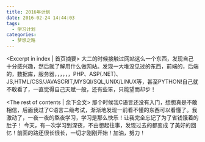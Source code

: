 ```yaml
---
title: 2016年计划
date: 2016-02-24 14:44:03
tags: 
  - 学习计划
categories:
  - 梦想之路
---
```

<Excerpt in index | 首页摘要>
大二的时候接触过网站这么一个东西，发现自己十分感兴趣，然后就了解用什么做网站。发现一大堆没见过的东西，前端的，后端的，数据库，服务器，，，，，，PHP、ASP(.NET)、JS,HTML/CSS/JAVASCRIT,MYSQI/SQL,UNIX/LINUX等，甚至PYTHON!自己就不敢看了，一直觉得自己天赋一般，还有些笨，只能望而却步！ 
<!-- more -->
<The rest of contents | 余下全文>
 	那个时候我C语言还没有入门，想想真是不敢相信，后面我过了C语言二级考试，渐渐地发现一前看不懂的东西可以看懂了。我激动了，一夜一夜的熬夜学习，学习是那么快乐！让我完全忘记了为了省钱饿着的肚子！
       今天，有一次学习到深夜，不由想起往事，发现过去的都变成 了美好的回忆！前面的路还很长很长，一切才刚刚开始！加油，努力！ 
